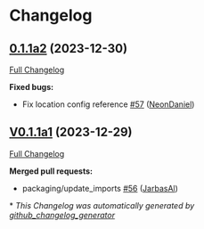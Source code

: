 # Changelog

## [0.1.1a2](https://github.com/OpenVoiceOS/ovos-backend-client/tree/0.1.1a2) (2023-12-30)

[Full Changelog](https://github.com/OpenVoiceOS/ovos-backend-client/compare/V0.1.1a1...0.1.1a2)

**Fixed bugs:**

- Fix location config reference [\#57](https://github.com/OpenVoiceOS/ovos-backend-client/pull/57) ([NeonDaniel](https://github.com/NeonDaniel))

## [V0.1.1a1](https://github.com/OpenVoiceOS/ovos-backend-client/tree/V0.1.1a1) (2023-12-29)

[Full Changelog](https://github.com/OpenVoiceOS/ovos-backend-client/compare/V0.1.0...V0.1.1a1)

**Merged pull requests:**

- packaging/update\_imports [\#56](https://github.com/OpenVoiceOS/ovos-backend-client/pull/56) ([JarbasAl](https://github.com/JarbasAl))



\* *This Changelog was automatically generated by [github_changelog_generator](https://github.com/github-changelog-generator/github-changelog-generator)*
